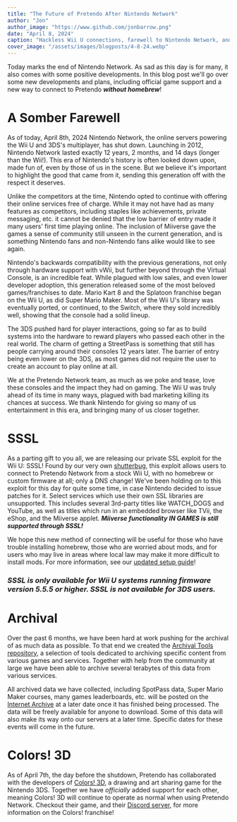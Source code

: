 ```yaml
---
title: "The Future of Pretendo After Nintendo Network"
author: "Jon"
author_image: "https://www.github.com/jonbarrow.png"
date: "April 8, 2024"
caption: "Hackless Wii U connections, farewell to Nintendo Network, and more"
cover_image: "/assets/images/blogposts/4-8-24.webp"
---
```


Today marks the end of Nintendo Network. As sad as this day is for many, it also comes with some positive developments. In this blog post we'll go over some new developments and plans, including official game support and a new way to connect to Pretendo **_without homebrew_**!

# A Somber Farewell

As of today, April 8th, 2024 Nintendo Network, the online servers powering the Wii U and 3DS's multiplayer, has shut down. Launching in 2012, Nintendo Network lasted exactly 12 years, 2 months, and 14 days (longer than the Wii!). This era of Nintendo's history is often looked down upon, made fun of, even by those of us in the scene. But we believe it's important to highlight the good that came from it, sending this generation off with the respect it deserves.

Unlike the competitors at the time, Nintendo opted to continue with offering their online services free of charge. While it may not have had as many features as competitors, including staples like achievements, private messaging, etc. it cannot be denied that the low barrier of entry made it many users' first time playing online. The inclusion of Miiverse gave the games a sense of community still unseen in the current generation, and is something Nintendo fans and non-Nintendo fans alike would like to see again.

Nintendo's backwards compatibility with the previous generations, not only through hardware support with vWii, but further beyond through the Virtual Console, is an incredible feat. While plagued with low sales, and even lower developer adoption, this generation released some of the most beloved games/franchises to date. Mario Kart 8 and the Splatoon franchise began on the Wii U, as did Super Mario Maker. Most of the Wii U's library was eventually ported, or continued, to the Switch, where they sold incredibly well, showing that the console had a solid lineup.

The 3DS pushed hard for player interactions, going so far as to build systems into the hardware to reward players who passed each other in the real world. The charm of getting a StreetPass is something that still has people carrying around their consoles 12 years later. The barrier of entry being even lower on the 3DS, as most games did not require the user to create an account to play online at all.

We at the Pretendo Network team, as much as we poke and tease, love these consoles and the impact they had on gaming. The Wii U was truly ahead of its time in many ways, plagued with bad marketing killing its chances at success. We thank Nintendo for giving so many of us entertainment in this era, and bringing many of us closer together.

# SSSL

As a parting gift to you all, we are releasing our private SSL exploit for the Wii U: SSSL! Found by our very own [shutterbug](https://twitter.com/shutterbug20002), this exploit allows users to connect to Pretendo Network from a stock Wii U, with no homebrew or custom firmware at all; only a DNS change! We've been holding on to this exploit for this day for quite some time, in case Nintendo decided to issue patches for it. Select services which use their own SSL libraries are unsupported. This includes several 3rd-party titles like WATCH_DOGS and YouTube, as well as titles which run in an embedded browser like TVii, the eShop, and the Miiverse applet. **_Miiverse functionality IN GAMES is still supported through SSSL!_**

We hope this new method of connecting will be useful for those who have trouble installing homebrew, those who are worried about mods, and for users who may live in areas where local law may make it more difficult to install mods. For more information, see our [updated setup guide](/docs/install/wiiu)!

### _SSSL is only available for Wii U systems running firmware version 5.5.5 or higher. SSSL is not available for 3DS users._

# Archival

Over the past 6 months, we have been hard at work pushing for the archival of as much data as possible. To that end we created the [Archival Tools repository](https://github.com/PretendoNetwork/archival-tools), a selection of tools dedicated to archiving specific content from various games and services. Together with help from the community at large we have been able to archive several terabytes of this data from various services.

All archived data we have collected, including SpotPass data, Super Mario Maker courses, many games leaderboards, etc. will be posted on the [Internet Archive](https://archive.org) at a later date once it has finished being processed. The data will be freely available for anyone to download. Some of this data will also make its way onto our servers at a later time. Specific dates for these events will come in the future.

# Colors! 3D

As of April 7th, the day before the shutdown, Pretendo has collaborated with the developers of [Colors! 3D](https://www.colorslive.com/purchase/3ds), a drawing and art sharing game for the Nintendo 3DS. Together we have _officially_ added support for each other, meaning Colors! 3D will continue to operate as normal when using Pretendo Network. Checkout their game, and their [Discord server](https://www.colorslive.com/discord), for more information on the Colors! franchise!
